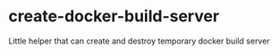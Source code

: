 # create-docker-build-server
Little helper that can create and destroy temporary docker build server
